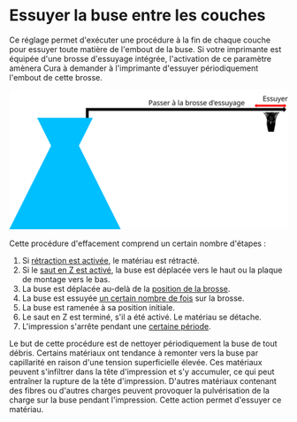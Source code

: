 Essuyer la buse entre les couches
===

Ce réglage permet d'exécuter une procédure à la fin de chaque couche pour essuyer toute matière de l'embout de la buse. Si votre imprimante est équipée d'une brosse d'essuyage intégrée, l'activation de ce paramètre amènera Cura à demander à l'imprimante d'essuyer périodiquement l'embout de cette brosse.

![Visualisation des mouvements de la procédure d'essuyage](../images/clean_between_layers_fr.svg)

Cette procédure d'effacement comprend un certain nombre d'étapes :
1. Si [rétraction est activée](./wipe_retraction_enable.md), le matériau est rétracté.
2. Si le [saut en Z est activé](./wipe_hop_enable.md), la buse est déplacée vers le haut ou la plaque de montage vers le bas.
3. La buse est déplacée au-delà de la [position de la brosse](./wipe_brush_pos_x.md).
4. La buse est essuyée [un certain nombre de fois](./wipe_repeat_count.md) sur la brosse.
5. La buse est ramenée à sa position initiale.
6. Le saut en Z est terminé, s'il a été activé. Le matériau se détache.
7. L'impression s'arrête pendant une [certaine période](./wipe_pause.md).

Le but de cette procédure est de nettoyer périodiquement la buse de tout débris. Certains matériaux ont tendance à remonter vers la buse par capillarité en raison d'une tension superficielle élevée. Ces matériaux peuvent s'infiltrer dans la tête d'impression et s'y accumuler, ce qui peut entraîner la rupture de la tête d'impression. D'autres matériaux contenant des fibres ou d'autres charges peuvent provoquer la pulvérisation de la charge sur la buse pendant l'impression. Cette action permet d'essuyer ce matériau.
